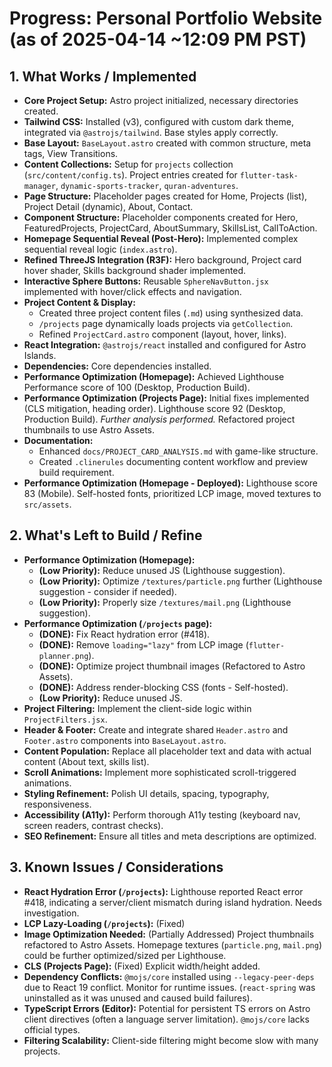 # Progress: Personal Portfolio Website (as of 2025-04-14 ~12:09 PM PST)

## 1. What Works / Implemented

*   **Core Project Setup:** Astro project initialized, necessary directories created.
*   **Tailwind CSS:** Installed (v3), configured with custom dark theme, integrated via `@astrojs/tailwind`. Base styles apply correctly.
*   **Base Layout:** `BaseLayout.astro` created with common structure, meta tags, View Transitions.
*   **Content Collections:** Setup for `projects` collection (`src/content/config.ts`). Project entries created for `flutter-task-manager`, `dynamic-sports-tracker`, `quran-adventures`.
*   **Page Structure:** Placeholder pages created for Home, Projects (list), Project Detail (dynamic), About, Contact.
*   **Component Structure:** Placeholder components created for Hero, FeaturedProjects, ProjectCard, AboutSummary, SkillsList, CallToAction.
*   **Homepage Sequential Reveal (Post-Hero):** Implemented complex sequential reveal logic (`index.astro`).
*   **Refined ThreeJS Integration (R3F):** Hero background, Project card hover shader, Skills background shader implemented.
*   **Interactive Sphere Buttons:** Reusable `SphereNavButton.jsx` implemented with hover/click effects and navigation.
*   **Project Content & Display:**
    *   Created three project content files (`.md`) using synthesized data.
    *   `/projects` page dynamically loads projects via `getCollection`.
    *   Refined `ProjectCard.astro` component (layout, hover, links).
*   **React Integration:** `@astrojs/react` installed and configured for Astro Islands.
*   **Dependencies:** Core dependencies installed.
*   **Performance Optimization (Homepage):** Achieved Lighthouse Performance score of 100 (Desktop, Production Build).
*   **Performance Optimization (Projects Page):** Initial fixes implemented (CLS mitigation, heading order). Lighthouse score 92 (Desktop, Production Build). *Further analysis performed.* Refactored project thumbnails to use Astro Assets.
*   **Documentation:**
    *   Enhanced `docs/PROJECT_CARD_ANALYSIS.md` with game-like structure.
    *   Created `.clinerules` documenting content workflow and preview build requirement.
*   **Performance Optimization (Homepage - Deployed):** Lighthouse score 83 (Mobile). Self-hosted fonts, prioritized LCP image, moved textures to `src/assets`.

## 2. What's Left to Build / Refine

*   **Performance Optimization (Homepage):**
    *   **(Low Priority):** Reduce unused JS (Lighthouse suggestion).
    *   **(Low Priority):** Optimize `/textures/particle.png` further (Lighthouse suggestion - consider if needed).
    *   **(Low Priority):** Properly size `/textures/mail.png` (Lighthouse suggestion).
*   **Performance Optimization (`/projects` page):**
    *   **(DONE):** Fix React hydration error (#418).
    *   **(DONE):** Remove `loading="lazy"` from LCP image (`flutter-planner.png`).
    *   **(DONE):** Optimize project thumbnail images (Refactored to Astro Assets).
    *   **(DONE):** Address render-blocking CSS (fonts - Self-hosted).
    *   **(Low Priority):** Reduce unused JS.
*   **Project Filtering:** Implement the client-side logic within `ProjectFilters.jsx`.
*   **Header & Footer:** Create and integrate shared `Header.astro` and `Footer.astro` components into `BaseLayout.astro`.
*   **Content Population:** Replace all placeholder text and data with actual content (About text, skills list).
*   **Scroll Animations:** Implement more sophisticated scroll-triggered animations.
*   **Styling Refinement:** Polish UI details, spacing, typography, responsiveness.
*   **Accessibility (A11y):** Perform thorough A11y testing (keyboard nav, screen readers, contrast checks).
*   **SEO Refinement:** Ensure all titles and meta descriptions are optimized.

## 3. Known Issues / Considerations

*   **React Hydration Error (`/projects`):** Lighthouse reported React error #418, indicating a server/client mismatch during island hydration. Needs investigation.
*   **LCP Lazy-Loading (`/projects`):** (Fixed)
*   **Image Optimization Needed:** (Partially Addressed) Project thumbnails refactored to Astro Assets. Homepage textures (`particle.png`, `mail.png`) could be further optimized/sized per Lighthouse.
*   **CLS (Projects Page):** (Fixed) Explicit width/height added.
*   **Dependency Conflicts:** `@mojs/core` installed using `--legacy-peer-deps` due to React 19 conflict. Monitor for runtime issues. (`react-spring` was uninstalled as it was unused and caused build failures).
*   **TypeScript Errors (Editor):** Potential for persistent TS errors on Astro client directives (often a language server limitation). `@mojs/core` lacks official types.
*   **Filtering Scalability:** Client-side filtering might become slow with many projects.